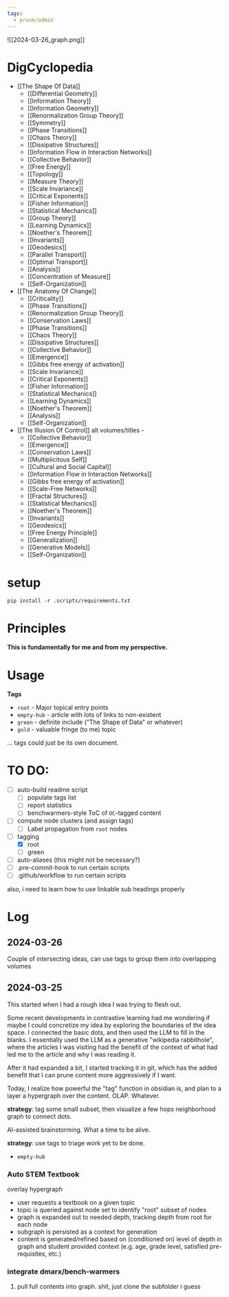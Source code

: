 ```yaml
---
tags:
  - prune/admin
---
```

![[2024-03-26_graph.png]]
# DigCyclopedia

- [[The Shape Of Data]]
	- [[Differential Geometry]]
	- [[Information Theory]]
	- [[Information Geometry]]
	- [[Renormalization Group Theory]]
	- [[Symmetry]]
	- [[Phase Transitions]]
	- [[Chaos Theory]]
	- [[Dissipative Structures]]
	- [[Information Flow in Interaction Networks]]
	- [[Collective Behavior]]
	- [[Free Energy]]
	- [[Topology]]
	- [[Measure Theory]]
	- [[Scale Invariance]]
	- [[Critical Exponents]]
	- [[Fisher Information]]
	- [[Statistical Mechanics]]
	- [[Group Theory]]
	- [[Learning Dynamics]]
	- [[Noether's Theorem]]
	- [[Invariants]]
	- [[Geodesics]]
	- [[Parallel Transport]]
	- [[Optimal Transport]]
	- [[Analysis]]
	- [[Concentration of Measure]]
	- [[Self-Organization]]
- [[The Anatomy Of Change]]
	- [[Criticality]]
	- [[Phase Transitions]]
	- [[Renormalization Group Theory]]
	- [[Conservation Laws]]
	- [[Phase Transitions]]
	- [[Chaos Theory]]
	- [[Dissipative Structures]]
	- [[Collective Behavior]]
	- [[Emergence]]
	- [[Gibbs free energy of activation]]
	- [[Scale Invariance]]
	- [[Critical Exponents]]
	- [[Fisher Information]]
	- [[Statistical Mechanics]]
	- [[Learning Dynamics]]
	- [[Noether's Theorem]]
	- [[Analysis]]
	- [[Self-Organization]]
- [[The Illusion Of Control]] alt volumes/titles - 
	- [[Collective Behavior]]
	- [[Emergence]]
	- [[Conservation Laws]]
	- [[Multiplicitous Self]]
	- [[Cultural and Social Capital]]
	- [[Information Flow in Interaction Networks]]
	- [[Gibbs free energy of activation]]
	- [[Scale-Free Networks]]
	- [[Fractal Structures]]
	- [[Statistical Mechanics]]
	- [[Noether's Theorem]]
	- [[Invariants]]
	- [[Geodesics]]
	- [[Free Energy Principle]]
	- [[Generalization]]
	- [[Generative Models]]
	- [[Self-Organization]]
# setup

```
pip install -r .scripts/requirements.txt
```

# Principles

**This is fundamentally for me and from my perspective.**

# Usage


**Tags**
- `root` - Major topical entry points
- `empty-hub` - article with lots of links to non-existent
- `green` - definite include ("The Shape of Data" or whatever)
- `gold` - valuable fringe (to me) topic


... tags could just be its own document.

# TO DO:

* [ ] auto-build readme script
  * [ ] populate tags list
  * [ ] report statistics
  * [ ] benchwarmers-style ToC of `OC`-tagged content
* [ ] compute node clusters (and assign tags)
  * [ ] Label propagation from `root` nodes
* [ ] tagging
  * [x] root
  * [ ] green
* [ ] auto-aliases (this might not be necessary?)
* [ ] .pre-commit-hook to run certain scripts
* [ ] .github/workflow to run certain scripts

also, i need to learn how to use linkable sub headings properly


# Log

## 2024-03-26

Couple of intersecting ideas, can use tags to group them into overlapping volumes

## 2024-03-25

This started when I had a rough idea I was trying to flesh out.

Some recent developments in contrastive learning had me wondering if maybe I could 
concretize my idea by exploring the boundaries of the idea space. I connected the basic dots, 
and then used the LLM to fill in the blanks. I essentially used the LLM as a generative "wikipedia rabbithole",
where the articles I was visiting had the benefit of the context of what had led me to the article and why I was reading it.

After it had expanded a bit, I started tracking it in git, which has the added benefit that I can prune content more aggressively if I want.

Today, I realize how powerful the "tag" function in obsidian is, and plan to a layer a hypergraph over the content.
OLAP. Whatever.

**strategy**: tag some small subset, then visualize a few hops neighborhood graph to connect dots.

AI-assisted brainstorming. What a time to be alive.

**strategy**: use tags to triage work yet to be done.
- `empty-hub`


### Auto STEM Textbook

overlay hypergraph

- user requests a textbook on a given topic
- topic is queried against node set to identify "root" subset of nodes
- graph is expanded out to needed depth, tracking depth from root for each node
- subgraph is persisted as a context for generation
- content is generated/refined based on (conditioned on) level of depth in graph and student provided context (e.g. age, grade level, satisfied pre-requisites, etc.)

### integrate dmarx/bench-warmers

1. pull full contents into graph. shit, just clone the subfolder i guess